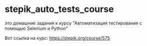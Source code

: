 # stepik_auto_tests_course
это домашние задания к курсу "Автоматизация тестирования с помощью Selenium и Python"

Вот ссылка на курс:
https://stepik.org/course/575

